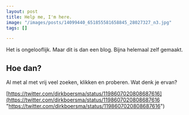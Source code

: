 ```yaml
---
layout: post
title: Help me, I'm here.
image: "/images/posts/14099440_651855581658845_28027327_n3.jpg"
tags: []

---
```

Het is ongelooflijk. Maar dit is dan een blog. Bijna helemaal zelf gemaakt. 

## Hoe dan?

Al met al met vrij veel zoeken, klikken en proberen. Wat denk je ervan?

[https://twitter.com/dirkboersma/status/1198607020808687616](https://twitter.com/dirkboersma/status/1198607020808687616 "https://twitter.com/dirkboersma/status/1198607020808687616") 